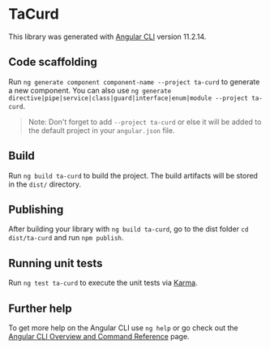 # TaCurd

This library was generated with [Angular CLI](https://github.com/angular/angular-cli) version 11.2.14.

## Code scaffolding

Run `ng generate component component-name --project ta-curd` to generate a new component. You can also use `ng generate directive|pipe|service|class|guard|interface|enum|module --project ta-curd`.
> Note: Don't forget to add `--project ta-curd` or else it will be added to the default project in your `angular.json` file. 

## Build

Run `ng build ta-curd` to build the project. The build artifacts will be stored in the `dist/` directory.

## Publishing

After building your library with `ng build ta-curd`, go to the dist folder `cd dist/ta-curd` and run `npm publish`.

## Running unit tests

Run `ng test ta-curd` to execute the unit tests via [Karma](https://karma-runner.github.io).

## Further help

To get more help on the Angular CLI use `ng help` or go check out the [Angular CLI Overview and Command Reference](https://angular.io/cli) page.
